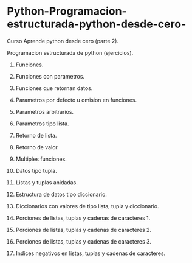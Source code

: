 # Python-Programacion-estructurada-python-desde-cero-
Curso Aprende python desde cero (parte 2).

Programacion estructurada de python (ejercicios).

1. Funciones.

2. Funciones con parametros.

3. Funciones que retornan datos.

4. Parametros por defecto u omision en funciones.

5. Parametros arbitrarios.

6. Parametros tipo lista.

7. Retorno de lista.

8. Retorno de valor.

9. Multiples funciones.

10. Datos tipo tupla.

11. Listas y tuplas anidadas.

12. Estructura de datos tipo diccionario.

13. Diccionarios con valores de tipo lista, tupla y diccionario.

14. Porciones de listas, tuplas y cadenas de caracteres 1.

15. Porciones de listas, tuplas y cadenas de caracteres 2.

16. Porciones de listas, tuplas y cadenas de caracteres 3.

17. Indices negativos en listas, tuplas y cadenas de caracteres.
